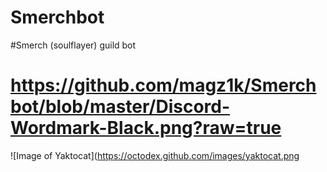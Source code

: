 # Smerchbot

#Smerch (soulflayer) guild bot

# https://github.com/magz1k/Smerchbot/blob/master/Discord-Wordmark-Black.png?raw=true

![Image of Yaktocat](https://octodex.github.com/images/yaktocat.png
